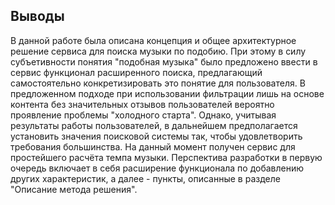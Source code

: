 ## Выводы
В данной работе была описана концепция и общее архитектурное решение сервиса для поиска музыки  по подобию. При этому в силу субъетивности понятия "подобная музыка" было предложено ввести в сервис функционал расширенного поиска, предлагающий самостоятельно конкретизировать это понятие для пользователя.
В предложенном подходе при использовании фильтрации лишь на основе контента без значительных отзывов пользователей вероятно проявление проблемы "холодного старта". Однако, учитывая результаты работы пользователей, в дальнейшем предполагается установить значения поисковой системы так, чтобы удовлетворить требования большинства.
На данный момент получен сервис для простейшего расчёта темпа музыки. Перспектива разработки в первую очередь включает в себя расширение функционала по добавлению других характеристик, а далее - пункты, описанные в разделе "Описание метода решения".
